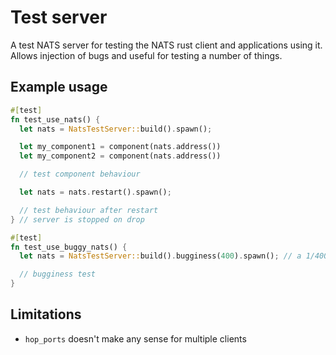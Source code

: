 # Test server

A test NATS server for testing the NATS rust client and applications using it. Allows injection of bugs and useful for testing a number of things.

## Example usage

```rust
#[test]
fn test_use_nats() {
  let nats = NatsTestServer::build().spawn();

  let my_component1 = component(nats.address())
  let my_component2 = component(nats.address())

  // test component behaviour

  let nats = nats.restart().spawn();

  // test behaviour after restart
} // server is stopped on drop

#[test]
fn test_use_buggy_nats() {
  let nats = NatsTestServer::build().bugginess(400).spawn(); // a 1/400 chance of restarting on any given message

  // bugginess test
}
```

## Limitations

* `hop_ports` doesn't make any sense for multiple clients
